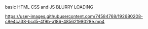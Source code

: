 basic HTML CSS and JS BLURRY LOADING

https://user-images.githubusercontent.com/74584768/192680208-c8e4ca38-bcd5-4f9b-a186-48562f98028e.mp4

